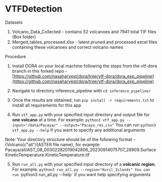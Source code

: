 # VTFDetection

Datasets

1. Volcano_Data_Collected - contains 52 volcanoes and 7941 total TIF files (Box folder)
2. Merged_tables_processed.xlsx - latest pruned and processed excel files containing these volcanoes and correct volcano names

Procedure

1. Install DORA on your local machine following the steps from the vtf-dora branch in this forked repo
		-[https://github.com/nasaharvest/dora/tree/vtf-dora/dora_exp_pipeline](https://github.com/nasaharvest/dora/tree/vtf-dora/dora_exp_pipeline)

2. Navigate to directory inference_pipeline with `cd inference_pipeline/`

3. Once the results are obtained, run `pip install -r requirements.txt` to install all requirements for this app

4. Run `vtf_app.py` with your specified input directory and output file for **one volcano** at a time. For example: 
`python3 vtf_app.py --input="/data/Pacaya/" --output="Pacaya_res.csv"`
You can run `python3 vtf_app.py --help` if you want to specify any additional arguments

Note:
Your directory structure should be of the following format - {Volcano}/"all"/{ASTER file name}, for example:
Pacaya/all/AST_08_00302282019042806_20230914075707_28909.SurfaceKineticTemperature.KineticTemperature.tif

5. Run `run_all.py` with your specified input directory of a **volcanic region**. For example: 
`python3 run_all.py --region="Kuril_Islands"
You can run `python3 run_all.py --help` if you want help specifying arguments
